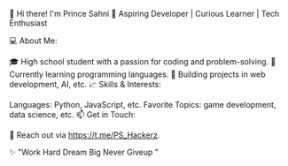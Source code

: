 👋 Hi there! I'm Prince Sahni
🌟 Aspiring Developer | Curious Learner | Tech Enthusiast

💻 About Me:

🎓 High school student with a passion for coding and problem-solving.
🌱 Currently learning programming languages.
🔭 Building projects in web development, AI, etc.
📈 Skills & Interests:

Languages: Python, JavaScript, etc.
Favorite Topics: game development, data science, etc.
📫 Get in Touch:

💌 Reach out via https://t.me/PS_Hackerz.

✨ "Work Hard 
    Dream Big 
    Never Giveup "
    

